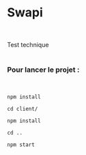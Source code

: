 # Swapi 
 &nbsp;

Test technique  
 &nbsp;

### Pour lancer le projet :

&nbsp;
```
npm install

cd client/

npm install

cd ..

npm start
```
